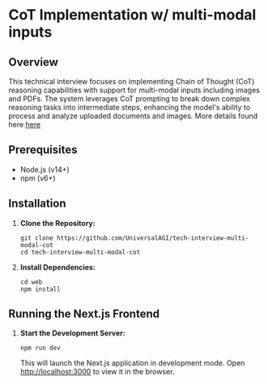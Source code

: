 # CoT Implementation w/ multi-modal inputs

## Overview

This technical interview focuses on implementing Chain of Thought (CoT) reasoning capabilities with support for multi-modal inputs including images and PDFs. The system leverages CoT prompting to break down complex reasoning tasks into intermediate steps, enhancing the model's ability to process and analyze uploaded documents and images. More details found here [here](https://docs.google.com/document/d/18yYc0IseR5TxL3PV9asff4RjcYvwrf2eD2Af81Qg7fs/edit?usp=sharing)

## Prerequisites

- Node.js (v14+)
- npm (v6+)

## Installation

1. **Clone the Repository:**

   ```
   git clone https://github.com/UniversalAGI/tech-interview-multi-modal-cot
   cd tech-interview-multi-modal-cot
   ```

2. **Install Dependencies:**

   ```
   cd web
   npm install
   ```

## Running the Next.js Frontend

1. **Start the Development Server:**

   ```
   npm run dev
   ```

   This will launch the Next.js application in development mode. Open [http://localhost:3000](http://localhost:3000) to view it in the browser.
